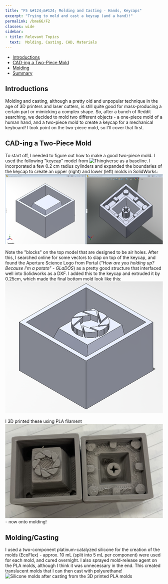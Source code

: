 ```yaml
---
title: "F5 &#124;&#124; Molding and Casting - Hands, Keycaps"
excerpt: "Trying to mold and cast a keycap (and a hand)!"
permalink: /bme66/F2
classes: wide
sidebar:
- title: Relevant Topics
  text:  Molding, Casting, CAD, Materials
---
```

- [Introductions](#introductions)
- [CAD-ing a Two-Piece Mold](#cad-ing-a-two-piece-mold)
- [Molding](#moldingcasting)
- [Summary](#summary-assignment-requirements)

## Introductions
Molding and casting, although a pretty old and unpopular technique in the age of 3D printers and laser cutters, is still quite good for mass-producing a certain part or mimicking a complex shape. So, after a bunch of Reddit searching, we decided to mold two different objects - a one-piece mold of a human hand, and a two-piece mold to create a keycap for a mechanical keyboard! I took point on the two-piece mold, so I'll cover that first.

## CAD-ing a Two-Piece Mold
To start off, I needed to figure out how to make a good two-piece mold. I used the following "keycap" model from ![Thingiverse](https://www.thingiverse.com/thing:2783650) as a baseline. I incorporated a few 0.2 cm radius cylinders and expanded the boundaries of the keycap to create an upper (right) and lower (left) molds in SolidWorks:
![SolidWorks upper and lower models before adding pattern](/assets/images/F5/2PieceCAD.png)

Note the "blocks" on the top model that are designed to be air holes. After this, I searched online for some vectors to slap on top of the keycap, and found the Aperture Science Logo from Portal (*"How are you holding up? Because I'm a potato" - GLaDOS*) as a pretty good structure that interfaced well into Solidworks as a DXF. I added this to the keycap and extruded it by 0.25cm, which made the final bottom mold look like this: 
![Solidworks import and extrude of the Aperture Science logo](/assets/images/F5/ApertureExtrude.png)

I 3D printed these using PLA filament
![3D printed keycap molds](/assets/images/F5/3DPrintMolds.jpg) - now onto molding!

## Molding/Casting

I used a two-component platinum-catalyzed silicone for the creation of the molds (EcoFlex) - approx. 10 mL (split into 5 mL per component) were used for each mold, and cured overnight. I also sprayed mold-release agent on the PLA molds, although I think it was unnecessary in the end. This created translucent molds that I can then cast with polyurethane!
![Silicone molds after casting from the 3D printed PLA molds](/assets/images/F5/SiliconeMolds.jpg)
